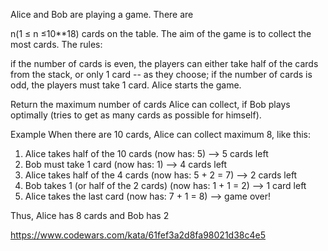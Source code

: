 Alice and Bob are playing a game. There are

n(1 ≤ n ≤10\*\*18) cards on the table. The aim of the game is to collect the most cards. The rules:

if the number of cards is even, the players can either take half of the cards from the stack, or only 1 card -- as they choose;
if the number of cards is odd, the players must take 1 card.
Alice starts the game.

Return the maximum number of cards Alice can collect, if Bob plays optimally (tries to get as many cards as possible for himself).

Example
When there are 10 cards, Alice can collect maximum 8, like this:

1. Alice takes half of the 10 cards (now has: 5) --> 5 cards left
2. Bob must take 1 card (now has: 1) --> 4 cards left
3. Alice takes half of the 4 cards (now has: 5 + 2 = 7) --> 2 cards left
4. Bob takes 1 (or half of the 2 cards) (now has: 1 + 1 = 2) --> 1 card left
5. Alice takes the last card (now has: 7 + 1 = 8) --> game over!

Thus, Alice has 8 cards and Bob has 2

https://www.codewars.com/kata/61fef3a2d8fa98021d38c4e5
